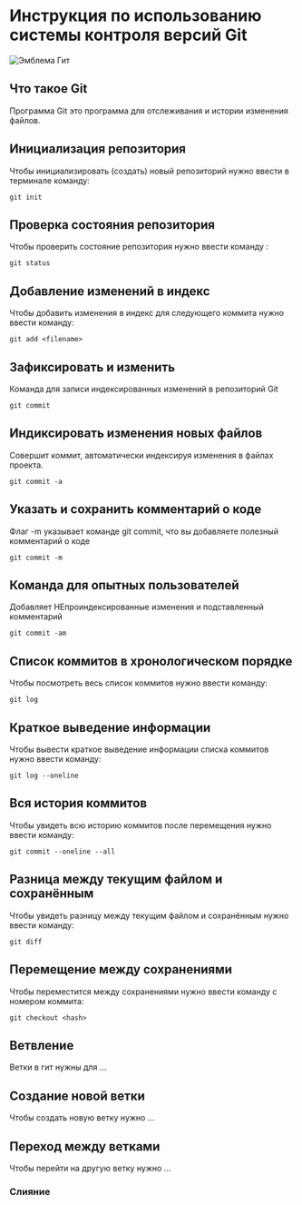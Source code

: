 # **Инструкция по использованию системы контроля версий Git**

![Эмблема Гит](git.jpg)

## Что такое Git

Программа Git это программа для отслеживания и истории изменения файлов.

## Инициализация репозитория

Чтобы инициализировать (создать) новый репозиторий нужно ввести в терминале команду:

    git init

## Проверка состояния репозитория

Чтобы проверить состояние репозитория нужно ввести команду :

    git status

## Добавление изменений в индекс

Чтобы добавить изменения в индекс для следующего коммита нужно ввести команду:

    git add <filename>
    
## Зафиксировать и изменить

 Команда для записи индексированных изменений в репозиторий Git

    git commit

## Индиксировать изменения новых файлов

 Cовершит коммит, автоматически индексируя изменения в файлах проекта.

    git commit -a

## Указать и сохранить комментарий о коде

Флаг -m указывает команде git commit, что вы добавляете полезный комментарий о коде

    git commit -m

## Команда для опытных пользователей

Добавляет  НЕпроиндексированные изменения и подставленный комментарий

    git commit -am

## Список коммитов в хронологическом порядке

Чтобы посмотреть весь список коммитов нужно ввести команду:

    git log
    
## Краткое выведение информации 

Чтобы вывести краткое выведение информации списка коммитов нужно ввести команду:

    git log --oneline

## Вся история коммитов

Чтобы увидеть всю историю коммитов после перемещения нужно ввести команду:

    git commit --oneline --all

## Разница между текущим файлом и сохранённым

Чтобы увидеть разницу между текущим файлом и сохранённым нужно ввести команду:

    git diff

  ## Перемещение между сохранениями

  Чтобы переместится между сохранениями нужно ввести команду с номером коммита:

    git checkout <hash>
    
## Ветвление

Ветки в гит нужны для ...

## Создание новой ветки

Чтобы создать новую ветку нужно ...

## Переход между ветками

Чтобы перейти на другую ветку нужно ...

### Слияние 

